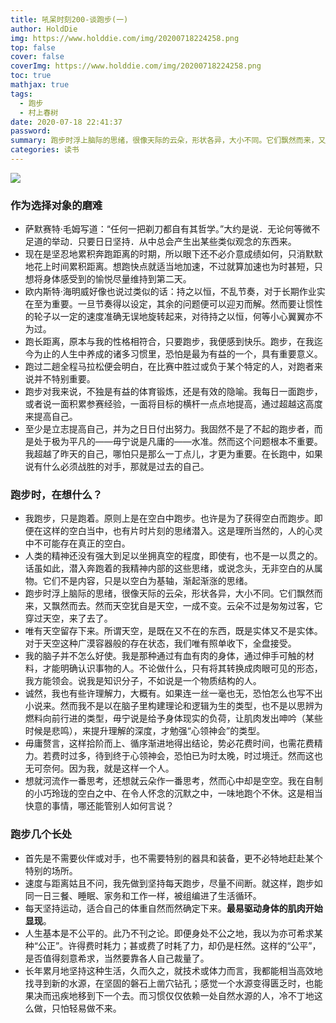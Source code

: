 ```yaml
---
title: 吼呆时刻200-谈跑步(一)
author: HoldDie
img: https://www.holddie.com/img/20200718224258.png
top: false
cover: false
coverImg: https://www.holddie.com/img/20200718224258.png
toc: true
mathjax: true
tags:
  - 跑步
  - 村上春树
date: 2020-07-18 22:41:37
password:
summary: 跑步时浮上脑际的思绪，很像天际的云朵，形状各异，大小不同。它们飘然而来，又飘然而去。然而天空犹自是天空，一成不变。云朵不过是匆匆过客，它穿过天空，来了去了。
categories: 读书
---
```


![](https://www.holddie.com/img/20200718224258.png)

### 作为选择对象的磨难

- 萨默赛特·毛姆写道：“任何一把剃刀都自有其哲学。”大约是说．无论何等微不足道的举动．只要日日坚持．从中总会产生出某些类似观念的东西来。
- 现在是坚忍地累积奔跑距离的时期，所以眼下还不必介意成绩如何，只消默默地花上时间累积距离。想跑快点就适当地加速，不过就算加速也为时甚短，只想将身体感受到的愉悦尽量维持到第二天。
- 欧内斯特·海明威好像也说过类似的话：持之以恒，不乱节奏，对于长期作业实在至为重要。一旦节奏得以设定，其余的问题便可以迎刃而解。然而要让惯性的轮子以一定的速度准确无误地旋转起来，对待持之以恒，何等小心翼翼亦不为过。
- 跑长距离，原本与我的性格相符合，只要跑步，我便感到快乐。跑步，在我迄今为止的人生中养成的诸多习惯里，恐怕是最为有益的一个，具有重要意义。
- 跑过二趟全程马拉松便会明白，在比赛中胜过或负于某个特定的人，对跑者来说并不特别重要。
- 跑步对我来说，不独是有益的体育锻炼，还是有效的隐喻。我每日一面跑步，或者说一面积累参赛经验，一面将目标的横杆一点点地提高，通过超越这高度来提高自己。
- 至少是立志提高自己，并为之日日付出努力。我固然不是了不起的跑步者，而是处于极为平凡的——毋宁说是凡庸的——水准。然而这个问题根本不重要。我超越了昨天的自己，哪怕只是那么一丁点儿，才更为重要。在长跑中，如果说有什么必须战胜的对手，那就是过去的自己。

### 跑步时，在想什么？

- 我跑步，只是跑着。原则上是在空白中跑步。也许是为了获得空白而跑步。即便在这样的空白当中，也有片时片刻的思绪潜入。这是理所当然的，人的心灵中不可能存在真正的空白。
- 人类的精神还没有强大到足以坐拥真空的程度，即使有，也不是一以贯之的。话虽如此，潜入奔跑着的我精神内部的这些思绪，或说念头，无非空白的从属物。它们不是内容，只是以空白为基轴，渐起渐涨的思绪。
- 跑步时浮上脑际的思绪，很像天际的云朵，形状各异，大小不同。它们飘然而来，又飘然而去。然而天空犹自是天空，一成不变。云朵不过是匆匆过客，它穿过天空，来了去了。
- 唯有天空留存下来。所谓天空，是既在又不在的东西，既是实体又不是实体。对于天空这种广漠容器般的存在状态，我们唯有照单收下，全盘接受。
- 我的脑子并不怎么好使。我是那种通过有血有肉的身体，通过伸手可触的材料，才能明确认识事物的人。不论做什么，只有将其转换成肉眼可见的形态，我方能领会。说我是知识分子，不如说是一个物质结构的人。
- 诚然，我也有些许理解力，大概有。如果连一丝一毫也无，恐怕怎么也写不出小说来。然而我不是以在脑子里构建理论和逻辑为生的类型，也不是以思辨为燃料向前行进的类型，毋宁说是给予身体现实的负荷，让肌肉发出呻吟（某些时候是悲鸣），来提升理解的深度，才勉强“心领神会”的类型。
- 毋庸赘言，这样拾阶而上、循序渐进地得出结论，势必花费时间，也需花费精力。若费时过多，待到终于心领神会，恐怕已为时太晚，时过境迁。然而这也无可奈何。因为我，就是这样一个人。
- 想就河流作一番思考，还想就云朵作一番思考，然而心中却是空空。我在自制的小巧玲珑的空白之中、在令人怀念的沉默之中，一味地跑个不休。这是相当快意的事情，哪还能管别人如何言说？

### 跑步几个长处

- 首先是不需要伙伴或对手，也不需要特别的器具和装备，更不必特地赶赴某个特别的场所。
- 速度与距离姑且不问，我先做到坚持每天跑步，尽量不间断。就这样，跑步如同一日三餐、睡眠、家务和工作一样，被组编进了生活循环。
- 每天坚持运动，适合自己的体重自然而然确定下来。**最易驱动身体的肌肉开始显现**。
- 人生基本是不公平的。此乃不刊之论。即便身处不公之地，我以为亦可希求某种“公正”。许得费时耗力；甚或费了时耗了力，却仍是枉然。这样的“公平”，是否值得刻意希求，当然要靠各人自己裁量了。
- 长年累月地坚持这种生活，久而久之，就技术或体力而言，我都能相当高效地找寻到新的水源，在坚固的磐石上凿穴钻孔；感觉一个水源变得匮乏时，也能果决而迅疾地移到下一个去。而习惯仅仅依赖一处自然水源的人，冷不丁地这么做，只怕轻易做不来。